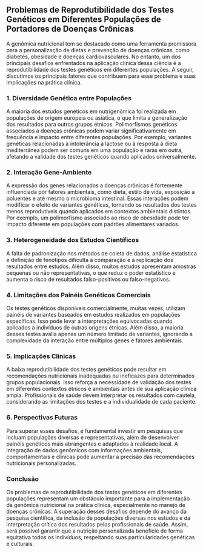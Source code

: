 
## Problemas de Reprodutibilidade dos Testes Genéticos em Diferentes Populações de Portadores de Doenças Crônicas

A genômica nutricional tem se destacado como uma ferramenta promissora para a personalização de dietas e prevenção de doenças crônicas, como diabetes, obesidade e doenças cardiovasculares. No entanto, um dos principais desafios enfrentados na aplicação clínica dessa ciência é a reprodutibilidade dos testes genéticos em diferentes populações. A seguir, discutimos os principais fatores que contribuem para esse problema e suas implicações na prática clínica.

### 1. **Diversidade Genética entre Populações**

A maioria dos estudos genéticos em nutrigenômica foi realizada em populações de origem europeia ou asiática, o que limita a generalização dos resultados para outros grupos étnicos. Polimorfismos genéticos associados a doenças crônicas podem variar significativamente em frequência e impacto entre diferentes populações. Por exemplo, variantes genéticas relacionadas à intolerância à lactose ou à resposta à dieta mediterrânea podem ser comuns em uma população e raras em outra, afetando a validade dos testes genéticos quando aplicados universalmente.

### 2. **Interação Gene-Ambiente**

A expressão dos genes relacionados a doenças crônicas é fortemente influenciada por fatores ambientais, como dieta, estilo de vida, exposição a poluentes e até mesmo o microbioma intestinal. Essas interações podem modificar o efeito de variantes genéticas, tornando os resultados dos testes menos reprodutíveis quando aplicados em contextos ambientais distintos. Por exemplo, um polimorfismo associado ao risco de obesidade pode ter impacto diferente em populações com padrões alimentares variados.

### 3. **Heterogeneidade dos Estudos Científicos**

A falta de padronização nos métodos de coleta de dados, análise estatística e definição de fenótipos dificulta a comparação e a replicação dos resultados entre estudos. Além disso, muitos estudos apresentam amostras pequenas ou não representativas, o que reduz o poder estatístico e aumenta o risco de resultados falso-positivos ou falso-negativos.

### 4. **Limitações dos Painéis Genéticos Comerciais**

Os testes genéticos disponíveis comercialmente, muitas vezes, utilizam painéis de variantes baseados em estudos realizados em populações específicas. Isso pode levar a interpretações equivocadas quando aplicados a indivíduos de outras origens étnicas. Além disso, a maioria desses testes avalia apenas um número limitado de variantes, ignorando a complexidade da interação entre múltiplos genes e fatores ambientais.

### 5. **Implicações Clínicas**

A baixa reprodutibilidade dos testes genéticos pode resultar em recomendações nutricionais inadequadas ou ineficazes para determinados grupos populacionais. Isso reforça a necessidade de validação dos testes em diferentes contextos étnicos e ambientais antes de sua aplicação clínica ampla. Profissionais de saúde devem interpretar os resultados com cautela, considerando as limitações dos testes e a individualidade de cada paciente.

### 6. **Perspectivas Futuras**

Para superar esses desafios, é fundamental investir em pesquisas que incluam populações diversas e representativas, além de desenvolver painéis genéticos mais abrangentes e adaptados à realidade local. A integração de dados genômicos com informações ambientais, comportamentais e clínicas pode aumentar a precisão das recomendações nutricionais personalizadas.

### **Conclusão**

Os problemas de reprodutibilidade dos testes genéticos em diferentes populações representam um obstáculo importante para a implementação da genômica nutricional na prática clínica, especialmente no manejo de doenças crônicas. A superação desses desafios depende do avanço da pesquisa científica, da inclusão de populações diversas nos estudos e da interpretação crítica dos resultados pelos profissionais de saúde. Assim, será possível garantir que a nutrição personalizada beneficie de forma equitativa todos os indivíduos, respeitando suas particularidades genéticas e culturais.
```
